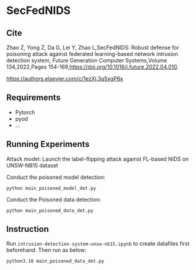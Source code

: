 # SecFedNIDS

## Cite 
Zhao Z, Yong Z, Da G, Lei Y, Zhao L,SecFedNIDS: Robust defense for poisoning attack against federated learning-based network intrusion detection system,
Future Generation Computer Systems,Volume 134,2022,Pages 154-169,https://doi.org/10.1016/j.future.2022.04.010.

https://authors.elsevier.com/c/1ezXj,3q5xgP6x

## Requirements 
- Pytorch
- pyod
- ...

## Running Experiments
Attack model: Launch the label-flipping attack against FL-based NIDS on UNSW-NB15 dataset 

Conduct the poisoned model detection:

```
python main_poisoned_model_det.py 
```
Conduct the Poisoned data detection:

```
python main_poisoned_data_det.py
```

## Instruction
Run `intrusion-detection-system-unsw-nb15.ipynb` to create datafiles first beforehand.
Then run as below:
```
python3.10 main_poisoned_data_det.py
```